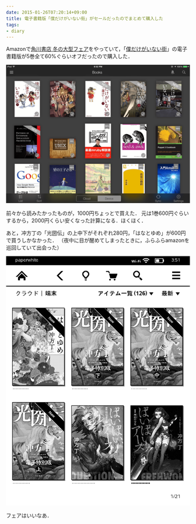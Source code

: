 ```yaml
---
date: 2015-01-26T07:20:14+09:00
title: 電子書籍版「僕だけがいない街」がセールだったのでまとめて購入した
tags:
- diary
---
```

Amazonで[角川書店 冬の大型フェア](//www.amazon.co.jp/b?ie=UTF8&node=3418573051)をやっていて，「[僕だけがいない街](//www.kadokawa.co.jp/sp/bokumachi/)」の電子書籍版が5巻全て60%ぐらいオフだったので購入した．

![僕だけがいない街](/images/2015/01/26/manga.png)

前々から読みたかったものが，1000円ちょっとで買えた．
元は1巻600円ぐらいするから，2000円くらい安くなった計算になる．ほくほく．

あと，冲方丁の「光圀伝」の上中下がそれぞれ280円，「はなとゆめ」が600円で買うしかなかった．
（夜中に目が醒めてしまったときに，ふらふらamazonを巡回していて出会った）

![冲方丁](/images/2015/01/26/ubukata-toh.png)

フェアはいいなあ．

